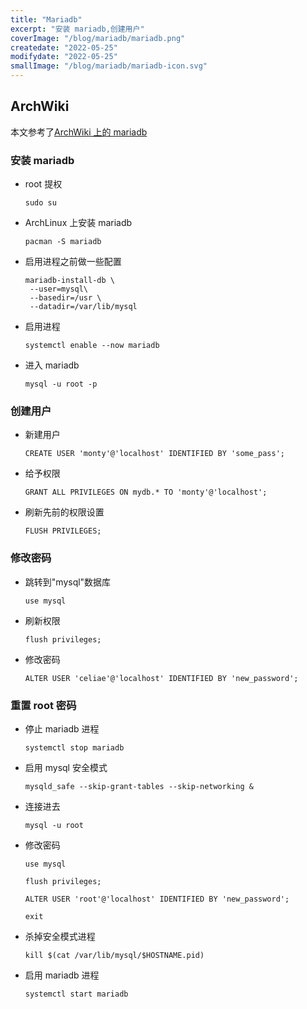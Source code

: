 ```yaml
---
title: "Mariadb"
excerpt: "安装 mariadb,创建用户"
coverImage: "/blog/mariadb/mariadb.png"
createdate: "2022-05-25"
modifydate: "2022-05-25"
smallImage: "/blog/mariadb/mariadb-icon.svg"
---
```


## ArchWiki

本文参考了[ArchWiki 上的 mariadb](https://wiki.archlinux.org/title/MariaDB)

### 安装 mariadb

- root 提权

  ```console
  sudo su
  ```

- ArchLinux 上安装 mariadb

  ```console
  pacman -S mariadb
  ```

- 启用进程之前做一些配置

  ```console
  mariadb-install-db \
   --user=mysql\
   --basedir=/usr \
   --datadir=/var/lib/mysql
  ```

- 启用进程

  ```console
  systemctl enable --now mariadb
  ```

- 进入 mariadb

  ```console
  mysql -u root -p
  ```

### 创建用户

- 新建用户

  ```console
  CREATE USER 'monty'@'localhost' IDENTIFIED BY 'some_pass';
  ```

- 给予权限

  ```console
  GRANT ALL PRIVILEGES ON mydb.* TO 'monty'@'localhost';
  ```

- 刷新先前的权限设置

  ```console
  FLUSH PRIVILEGES;
  ```

### 修改密码

- 跳转到"mysql"数据库

  ```console
  use mysql
  ```

- 刷新权限

  ```console
  flush privileges;
  ```

- 修改密码

  ```console
  ALTER USER 'celiae'@'localhost' IDENTIFIED BY 'new_password';
  ```

### 重置 root 密码

- 停止 mariadb 进程

  ```console
  systemctl stop mariadb
  ```

- 启用 mysql 安全模式

  ```console
  mysqld_safe --skip-grant-tables --skip-networking &
  ```

- 连接进去

  ```console
  mysql -u root
  ```

- 修改密码

  ```console
  use mysql
  ```

  ```console
  flush privileges;
  ```

  ```console
  ALTER USER 'root'@'localhost' IDENTIFIED BY 'new_password';
  ```

  ```console
  exit
  ```

- 杀掉安全模式进程

  ```console
  kill $(cat /var/lib/mysql/$HOSTNAME.pid)
  ```

- 启用 mariadb 进程

  ```console
  systemctl start mariadb
  ```
